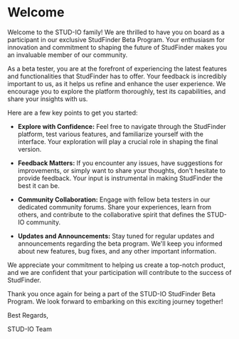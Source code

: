 # Welcome

Welcome to the STUD-IO family! We are thrilled to have you on board as a participant in our exclusive StudFinder Beta Program. Your enthusiasm for innovation and commitment to shaping the future of StudFinder makes you an invaluable member of our community.

As a beta tester, you are at the forefront of experiencing the latest features and functionalities that StudFinder has to offer. Your feedback is incredibly important to us, as it helps us refine and enhance the user experience. We encourage you to explore the platform thoroughly, test its capabilities, and share your insights with us.

Here are a few key points to get you started:

- **Explore with Confidence:** Feel free to navigate through the StudFinder platform, test various features, and familiarize yourself with the interface. Your exploration will play a crucial role in shaping the final version.

- **Feedback Matters:** If you encounter any issues, have suggestions for improvements, or simply want to share your thoughts, don't hesitate to provide feedback. Your input is instrumental in making StudFinder the best it can be.

- **Community Collaboration:** Engage with fellow beta testers in our dedicated community forums. Share your experiences, learn from others, and contribute to the collaborative spirit that defines the STUD-IO community.

- **Updates and Announcements:** Stay tuned for regular updates and announcements regarding the beta program. We'll keep you informed about new features, bug fixes, and any other important information.

We appreciate your commitment to helping us create a top-notch product, and we are confident that your participation will contribute to the success of StudFinder.

Thank you once again for being a part of the STUD-IO StudFinder Beta Program. We look forward to embarking on this exciting journey together!

Best Regards,

STUD-IO Team